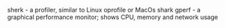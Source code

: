   sherk - a profiler, similar to Linux oprofile or MacOs shark
  gperf - a graphical performance monitor; shows CPU, memory and network usage
